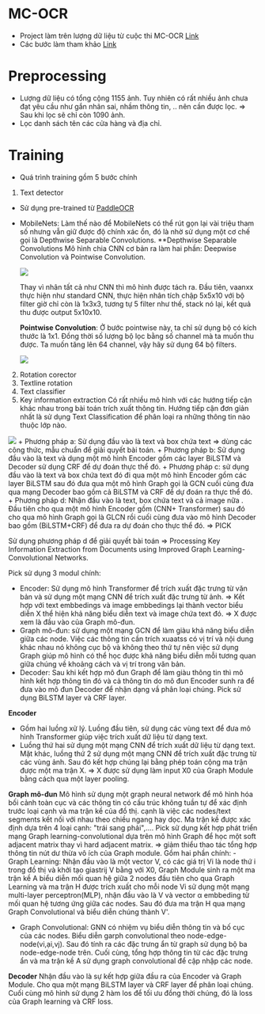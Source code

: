 # MC-OCR 
- Project làm trên lượng dữ liệu từ cuộc thi MC-OCR [Link](https://aihub.vn/competitions/1.)
- Các bước làm tham khảo [Link](https://github.com/ndcuong91/MC_OCR?fbclid=IwAR1Qqyo0WDWCvENHZQ82kbQLXHbRBz0mjzBWmOjRk3m0hMU_QsnKNqgk2lc)

# Preprocessing
- Lượng dữ liệu có tổng cộng 1155 ảnh. Tuy nhiên có rất nhiều ảnh chưa đạt yêu cầu như gắn nhãn sai, nhầm thông tin, .. nên cần được lọc. => Sau khi lọc sẽ chỉ còn 1090 ảnh.
- Lọc danh sách tên các cửa hàng và địa chỉ.

# Training 
- Quá trình training gồm 5 bước chính
1. Text detector
- Sử dụng pre-trained từ [PaddleOCR](https://github.com/PaddlePaddle/PaddleOCR) 

+ MobileNets: Làm thế nào để MobileNets có thể rút gọn lại vài triệu tham số nhưng vẫn giữ được độ chính xác ổn, đó là nhờ sử dụng một cơ chế gọi là Depthwise Separable Convolutions.
  **Depthwise Separable Convolutions
    Mô hình chia CNN cơ bản ra làm hai phần: Deepwise Convolution và Pointwise Convolution.
    
    <img src="https://user-images.githubusercontent.com/90370260/158927771-09873e0b-1f72-4d47-9805-528c24fe8e77.png">
  
  Thay vì nhân tất cả như CNN thì mô hình được tách ra.
  Đầu tiên, vaanxx thực hiện như standard CNN, thực hiện nhân tích chập 5x5x10 với bộ filter giờ chỉ còn là 1x3x3, tương tự 5 filter như thế, stack nó lại, kết quả thu được output 5x10x10.
  
  **Pointwise Convolution**: Ở bước pointwise này, ta chỉ sử dụng bộ có kích thước là 1x1. Đồng thời số lượng bộ lọc bằng số channel mà ta muốn thu được. Ta muốn tăng lên 64 channel, vậy hãy sử dụng 64 bộ filters.
  
  <img src="https://user-images.githubusercontent.com/90370260/158928256-42ca3daf-84ca-4fae-bdaa-3afdb986a43f.png">

2. Rotation corector
3. Textline rotation
4. Text classifier
5. Key information extraction
 Có rất nhiều mô hình với các hướng tiếp cận khác nhau trong bài toán trích xuất thông tin. Hướng tiếp cận đơn giản nhất là sử dụng Text Classification để phân loại ra những thông tin nào thuộc lớp nào.
 <img src="https://images.viblo.asia/full/b8fdd6ac-ddfa-4160-b573-b323836c190d.png">
 + Phương pháp a: Sử dụng đầu vào là text và box chứa text => dùng các công thức, mẫu chuẩn để giải quyết bài toán.
 + Phương pháp b: Sử dụng đầu vào là text và dụng một mô hình Encoder gồm các layer BiLSTM và Decoder sử dụng CRF để dự đoán thực thể đó.
 + Phương pháp c: sử dụng đầu vào là text và box chứa text đó đi qua một mô hình Encoder gồm các layer BiLSTM sau đó đưa qua một mô hình Graph gọi là GCN cuối cùng đưa qua mạng Decoder bao gồm cả BiLSTM và CRF để dự đoán ra thực thể đó.
 + Phương pháp d: Nhận đầu vào là text, box chứa text và cả image nữa . Đầu tiên cho qua một mô hình Encoder gồm (CNN+ Transformer) sau đó cho qua mô hình Graph gọi là GLCN rồi cuối cùng đưa vào mô hình Decoder bao gồm (BiLSTM+CRF) để đưa ra dự đoán cho thực thể đó. => PICK
 
  Sử dụng phương pháp d để giải quyết bài toán => Processing Key Information Extraction from Documents using Improved Graph Learning-Convolutional Networks.
  
  Pick sử dụng 3 modul chính:
   + Encoder: Sử dụng mô hình Transformer để trích xuất đặc trưng từ văn bản và sử dụng một mạng CNN để trích xuất đặc trưng từ ảnh. => Kết hợp với text embbedings và image embbedings lại thành vector biểu diễn X thể hiện khả năng biểu diễn text và image chứa text đó. => X được xem là đầu vào của Graph mô-đun.
   + Graph mô-đun: sử dụng một mạng GCN để làm giàu khả năng biểu diễn giữa các node. Việc các thông tin cần trích xuaatss có vị trí và nội dung khác nhau nó không cục bộ và không theo thứ tự nên việc sử dụng Graph giúp mô hình có thể học được khả năng biểu diễn mỗi tương quan giữa chúng về khoảng cách và vị trí trong văn bản.
   + Decoder: Sau khi kết hợp mô đun Graph để làm giàu thông tin thì mô hình kết hợp thông tin đó và cả thông tin do mô đun Encoder sunh ra để đưa vào mô đun Decoder để nhận dạng vầ phân loại chúng. Pick sử dụng BiLSTM layer và CRF layer.

  <src img="https://images.viblo.asia/full/4cbfec74-7277-4ce0-8473-47ef0c343dc9.png">
 
  **Encoder**
 - Gồm hai luồng xử lý. Luồng đầu tiên, sử dụng các vùng text để đưa mô hình Transformer giúp việc trích xuất dữ liệu từ dạng text.
 - Luồng thứ hai sử dụng một mạng CNN để trích xuất dữ liệu từ dạng text. Mặt khác, luồng thứ 2 sử dụng một mạng CNN để trích xuất đặc trưng từ các vùng ảnh. Sau đó kết hợp chúng lại bằng phép toán cộng ma trận được một ma trận X.
 => X được sử dụng làm input X0 của Graph Module bằng cách qua một layer pooling.
 
 **Graph mô-đun**
  Mô hình sử dụng một graph neural network để mô hình hóa bối cảnh toàn cục và các thông tin có cấu trúc không tuần tự để xác định trước loại cạnh và ma trận kề của đồ thị. cạnh là việc các nodes/text segments kết nối với nhau theo chiều ngang hay dọc. 
  Ma trận kề được xác định dựa trên 4 loại cạnh: "trái sang phải",....
  Pick sử dụng kết hợp phát triển mạng Graph learning-convolutional dựa trên mô hình Graph để học một soft adjacent matrix thay vì hard adjacent matrix.
 => giảm thiểu thao tác tổng hợp thông tin nút dư thừa vô ích của Graph module.
  Gồm hai phần chính:
    - Graph Learning: Nhận đầu vào là một vector V, có các giá trị Vi là node thứ i trong đồ thị và khởi tạo giastrij V bằng với X0, Graph Module sinh ra một ma trận kề A biểu diễn mối quan hệ giữa 2 nodes đầu tiên cho qua Graph Learning và ma trận H được trích xuất cho mỗi node Vi sử dụng một mạng multi-layer perceptron(MLP), nhận đầu vào là V và vector α embbeding từ mối quan hệ tương ứng giữa các nodes. Sau đó đưa ma trận H qua mạng Graph Convolutional và biểu diễn chúng thành V'.
  -  Graph Convolutional: GNN có nhiệm vụ biểu diễn thông tin và bố cục của các nodes. Biểu diễn garph convolutional theo node-edge-node(vi,ại,vj). Sau đó tính ra các đặc trưng ẩn từ graph sử dụng bộ ba node-edge-node trên. Cuối cùng, tổng hợp thông tin từ các đặc trưng ẩn và ma trận kề A sử dụng graph convolutional để cập nhập các node.
 
 **Decoder**
  Nhận đầu vào là sự kết hợp giữa đầu ra của Encoder và Graph Module. Cho qua một mạng BiLSTM layer và CRF layer để phân loại chúng. 
  Cuối cùng mô hình sử dụng 2 hàm los để tối ưu đồng thời chúng, đó là loss của Graph learning và CRF loss.
 
